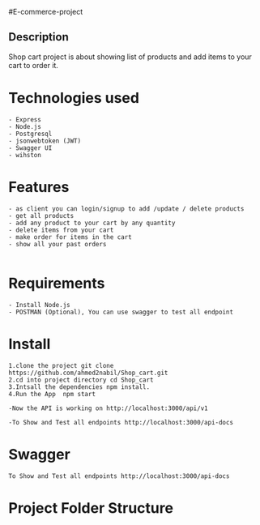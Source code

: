 #E-commerce-project
## Description 
Shop cart project is about showing  list of products and add items to your cart to order it.

# Technologies used
 ```
 - Express   
 - Node.js
 - Postgresql 
 - jsonwebtoken (JWT)
 - Swagger UI 
 - wihston
 
 ```
# Features 
 ```
 - as client you can login/signup to add /update / delete products 
 - get all products 
 - add any product to your cart by any quantity
 - delete items from your cart 
 - make order for items in the cart 
 - show all your past orders 
 
 
 ```
# Requirements
``` 
- Install Node.js 
- POSTMAN (Optional), You can use swagger to test all endpoint

```
# Install
```
1.clone the project git clone https://github.com/ahmed2nabil/Shop_cart.git
2.cd into project directory cd Shop_cart
3.Intsall the dependencies npm install.
4.Run the App  npm start 

-Now the API is working on http://localhost:3000/api/v1

-To Show and Test all endpoints http://localhost:3000/api-docs
```
# Swagger
```
To Show and Test all endpoints http://localhost:3000/api-docs

```
# Project Folder Structure
```

```

